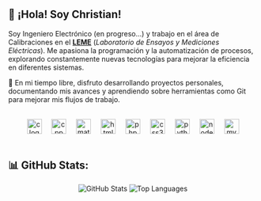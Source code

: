 ## 👋 ¡Hola! Soy Christian!
Soy Ingeniero Electrónico (en progreso...) y trabajo en el área de Calibraciones en el [**LEME**](https://leme.ing.unlp.edu.ar/) (*Laboratorio de Ensayos y Mediciones Eléctricas*). Me apasiona la programación y la automatización de procesos, explorando constantemente nuevas tecnologías para mejorar la eficiencia en diferentes sistemas.

🚀 En mi tiempo libre, disfruto desarrollando proyectos personales, documentando mis avances y aprendiendo sobre herramientas como Git para mejorar mis flujos de trabajo.

<br>

<div align="center">
    <img src="https://cdn.jsdelivr.net/gh/devicons/devicon/icons/c/c-original.svg" width="30" alt="c logo"  />
    <img width="12" />
    <img src="https://cdn.jsdelivr.net/gh/devicons/devicon/icons/cplusplus/cplusplus-original.svg" width="30" alt="cpp logo"  />
    <img width="12" />
    <img src="https://cdn.jsdelivr.net/gh/devicons/devicon/icons/matlab/matlab-original.svg" width="30" alt="matlab logo"  />
    <img width="12" />
    <img src="https://cdn.jsdelivr.net/gh/devicons/devicon/icons/html5/html5-original.svg" width="30" alt="html5 logo"  />
    <img width="12" />
    <img src="https://cdn.jsdelivr.net/gh/devicons/devicon/icons/php/php-original.svg" width="30" alt="php logo"  />
    <img width="12" />
    <img src="https://cdn.jsdelivr.net/gh/devicons/devicon/icons/css3/css3-original.svg" width="30" alt="css3 logo"  />
    <img width="12" />
    <img src="https://cdn.jsdelivr.net/gh/devicons/devicon/icons/python/python-original.svg" width="30" alt="python logo"  />
    <img width="12" />
    <img src="https://cdn.jsdelivr.net/gh/devicons/devicon/icons/nodejs/nodejs-original.svg" width="30" alt="nodejs logo"  />
    <img width="12" />
    <img src="https://cdn.jsdelivr.net/gh/devicons/devicon/icons/mysql/mysql-original.svg" width="30" alt="mysql logo"  />
</div>
<br>

## 📊 GitHub Stats:

<div align="center">
  <img src="https://github-readme-stats.vercel.app/api?username=christian-herrera&theme=shadow_blue&hide_border=true&include_all_commits=true&show_icons=true&text_color=9198a1&icon_color=2f80ed&custom_title=Estadísticas&rank_icon=github" alt="GitHub Stats">
  <img src="https://github-readme-stats.vercel.app/api/top-langs/?username=christian-herrera&theme=shadow_blue&hide_border=true&include_all_commits=true&layout=compact&text_color=9198a1&custom_title=Tecnologías%20más%20utilizadas" alt="Top Languages">
</div>
